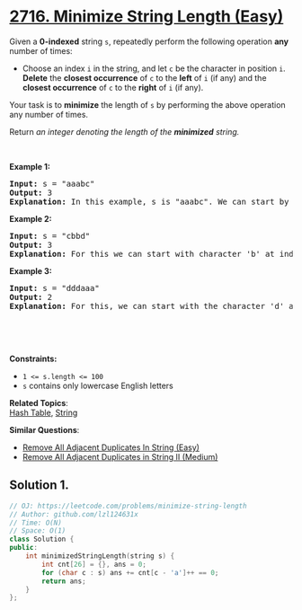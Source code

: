 # [2716. Minimize String Length (Easy)](https://leetcode.com/problems/minimize-string-length)

<p>Given a <strong>0-indexed</strong> string <code>s</code>, repeatedly perform the following operation <strong>any</strong> number of times:</p>
<ul>
	<li>Choose an index <code>i</code> in the string, and let <code>c</code> be the character in position <code>i</code>. <strong>Delete</strong> the <strong>closest occurrence</strong> of <code>c</code> to the <strong>left</strong> of <code>i</code> (if any) and the <strong>closest occurrence</strong> of <code>c</code> to the <strong>right</strong> of <code>i</code> (if any).</li>
</ul>
<p>Your task is to <strong>minimize</strong> the length of <code>s</code> by performing the above operation any number of times.</p>
<p>Return <em>an integer denoting the length of the <strong>minimized</strong> string.</em></p>
<p>&nbsp;</p>
<p><strong class="example">Example 1:</strong></p>
<pre><strong>Input:</strong> s = "aaabc"
<strong>Output:</strong> 3
<strong>Explanation:</strong> In this example, s is "aaabc". We can start by selecting the character 'a' at index 1. We then remove the closest 'a' to the left of index 1, which is at index 0, and the closest 'a' to the right of index 1, which is at index 2. After this operation, the string becomes "abc". Any further operation we perform on the string will leave it unchanged. Therefore, the length of the minimized string is 3.</pre>
<p><strong class="example">Example 2:</strong></p>
<pre><strong>Input:</strong> s = "cbbd"
<strong>Output:</strong> 3
<strong>Explanation:</strong> For this we can start with character 'b' at index 1. There is no occurrence of 'b' to the left of index 1, but there is one to the right at index 2, so we delete the 'b' at index 2. The string becomes "cbd" and further operations will leave it unchanged. Hence, the minimized length is 3.&nbsp;
</pre>
<p><strong class="example">Example 3:</strong></p>
<pre><strong>Input:</strong> s = "dddaaa"
<strong>Output:</strong> 2
<strong>Explanation:</strong> For this, we can start with the character 'd' at index 1. The closest occurrence of a 'd' to its left is at index 0, and the closest occurrence of a 'd' to its right is at index 2. We delete both index 0 and 2, so the string becomes "daaa". In the new string, we can select the character 'a' at index 2. The closest occurrence of an 'a' to its left is at index 1, and the closest occurrence of an 'a' to its right is at index 3. We delete both of them, and the string becomes "da". We cannot minimize this further, so the minimized length is 2.
</pre>
<div class="notranslate" style="all: initial;">&nbsp;</div>
<p>&nbsp;</p>
<p><strong>Constraints:</strong></p>
<ul>
	<li><code>1 &lt;= s.length &lt;= 100</code></li>
	<li><code>s</code> contains only lowercase English letters</li>
</ul>

**Related Topics**:  
[Hash Table](https://leetcode.com/tag/hash-table/), [String](https://leetcode.com/tag/string/)

**Similar Questions**:
* [Remove All Adjacent Duplicates In String (Easy)](https://leetcode.com/problems/remove-all-adjacent-duplicates-in-string/)
* [Remove All Adjacent Duplicates in String II (Medium)](https://leetcode.com/problems/remove-all-adjacent-duplicates-in-string-ii/)

## Solution 1.

```cpp
// OJ: https://leetcode.com/problems/minimize-string-length
// Author: github.com/lzl124631x
// Time: O(N)
// Space: O(1)
class Solution {
public:
    int minimizedStringLength(string s) {
        int cnt[26] = {}, ans = 0;
        for (char c : s) ans += cnt[c - 'a']++ == 0;
        return ans;
    }
};
```